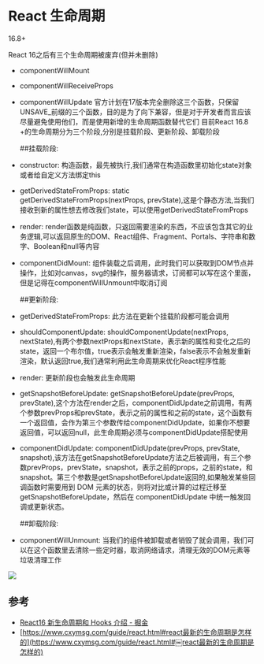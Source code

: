 # React 生命周期
16.8+

React 16之后有三个生命周期被废弃(但并未删除)
* componentWillMount

* componentWillReceiveProps

* componentWillUpdate
  官方计划在17版本完全删除这三个函数，只保留UNSAVE_前缀的三个函数，目的是为了向下兼容，但是对于开发者而言应该尽量避免使用他们，而是使用新增的生命周期函数替代它们
  目前React 16.8 +的生命周期分为三个阶段,分别是挂载阶段、更新阶段、卸载阶段

  ##挂载阶段:

* constructor: 构造函数，最先被执行,我们通常在构造函数里初始化state对象或者给自定义方法绑定this

* getDerivedStateFromProps: static getDerivedStateFromProps(nextProps, prevState),这是个静态方法,当我们接收到新的属性想去修改我们state，可以使用getDerivedStateFromProps

* render: render函数是纯函数，只返回需要渲染的东西，不应该包含其它的业务逻辑,可以返回原生的DOM、React组件、Fragment、Portals、字符串和数字、Boolean和null等内容

* componentDidMount: 组件装载之后调用，此时我们可以获取到DOM节点并操作，比如对canvas，svg的操作，服务器请求，订阅都可以写在这个里面，但是记得在componentWillUnmount中取消订阅

  ##更新阶段:

* getDerivedStateFromProps: 此方法在更新个挂载阶段都可能会调用

* shouldComponentUpdate: shouldComponentUpdate(nextProps, nextState),有两个参数nextProps和nextState，表示新的属性和变化之后的state，返回一个布尔值，true表示会触发重新渲染，false表示不会触发重新渲染，默认返回true,我们通常利用此生命周期来优化React程序性能

* render: 更新阶段也会触发此生命周期

* getSnapshotBeforeUpdate: getSnapshotBeforeUpdate(prevProps, prevState),这个方法在render之后，componentDidUpdate之前调用，有两个参数prevProps和prevState，表示之前的属性和之前的state，这个函数有一个返回值，会作为第三个参数传给componentDidUpdate，如果你不想要返回值，可以返回null，此生命周期必须与componentDidUpdate搭配使用

* componentDidUpdate: componentDidUpdate(prevProps, prevState, snapshot),该方法在getSnapshotBeforeUpdate方法之后被调用，有三个参数prevProps，prevState，snapshot，表示之前的props，之前的state，和snapshot。第三个参数是getSnapshotBeforeUpdate返回的,如果触发某些回调函数时需要用到 DOM 元素的状态，则将对比或计算的过程迁移至 getSnapshotBeforeUpdate，然后在 componentDidUpdate 中统一触发回调或更新状态。

  ##卸载阶段:

* componentWillUnmount: 当我们的组件被卸载或者销毁了就会调用，我们可以在这个函数里去清除一些定时器，取消网络请求，清理无效的DOM元素等垃圾清理工作

![](https://xiaomuzhu-image.oss-cn-beijing.aliyuncs.com/5938ab9354c1aa40bd4637f976ece8b9.png)

## 参考
* [React16 新生命周期和 Hooks 介绍 - 掘金](https://juejin.im/post/5c7e24b26fb9a049f746f084#heading-18)
* [https://www.cxymsg.com/guide/react.html#react最新的生命周期是怎样的](https://www.cxymsg.com/guide/react.html#￼react最新的生命周期是怎样的)